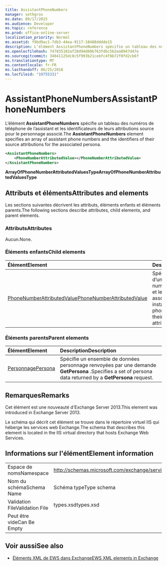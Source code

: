 ```yaml
---
title: AssistantPhoneNumbers
manager: sethgros
ms.date: 09/17/2015
ms.audience: Developer
ms.topic: reference
ms.prod: office-online-server
localization_priority: Normal
ms.assetid: f9bd9ac1-7db3-44ea-9117-18488dddde15
description: L’élément AssistantPhoneNumbers spécifie un tableau des numéros de téléphone de l’assistant et les identificateurs de leurs attributions source pour le personnage associé.
ms.openlocfilehash: 747835102af28d94d60b763fdbc5b2ea0947d47e
ms.sourcegitcommit: 34041125dc8c5f993b21cebfc4f8b72f0fd2cb6f
ms.translationtype: MT
ms.contentlocale: fr-FR
ms.lasthandoff: 06/25/2018
ms.locfileid: "19755331"
---
```

# <a name="assistantphonenumbers"></a><span data-ttu-id="0560a-103">AssistantPhoneNumbers</span><span class="sxs-lookup"><span data-stu-id="0560a-103">AssistantPhoneNumbers</span></span>

<span data-ttu-id="0560a-104">L’élément **AssistantPhoneNumbers** spécifie un tableau des numéros de téléphone de l’assistant et les identificateurs de leurs attributions source pour le personnage associé.</span><span class="sxs-lookup"><span data-stu-id="0560a-104">The **AssistantPhoneNumbers** element specifies an array of assistant phone numbers and the identifiers of their source attributions for the associated persona.</span></span> 
  
```XML
<AssistantPhoneNumbers>
    <PhoneNumberAttributedValue></PhoneNumberAttributedValue>
</AssistantPhoneNumbers>
```

 <span data-ttu-id="0560a-105">**ArrayOfPhoneNumberAttributedValuesType**</span><span class="sxs-lookup"><span data-stu-id="0560a-105">**ArrayOfPhoneNumberAttributedValuesType**</span></span>
## <a name="attributes-and-elements"></a><span data-ttu-id="0560a-106">Attributs et éléments</span><span class="sxs-lookup"><span data-stu-id="0560a-106">Attributes and elements</span></span>

<span data-ttu-id="0560a-107">Les sections suivantes décrivent les attributs, éléments enfants et éléments parents.</span><span class="sxs-lookup"><span data-stu-id="0560a-107">The following sections describe attributes, child elements, and parent elements.</span></span>
  
### <a name="attributes"></a><span data-ttu-id="0560a-108">Attributs</span><span class="sxs-lookup"><span data-stu-id="0560a-108">Attributes</span></span>

<span data-ttu-id="0560a-109">Aucun.</span><span class="sxs-lookup"><span data-stu-id="0560a-109">None.</span></span>
  
### <a name="child-elements"></a><span data-ttu-id="0560a-110">Éléments enfants</span><span class="sxs-lookup"><span data-stu-id="0560a-110">Child elements</span></span>

|<span data-ttu-id="0560a-111">**Élément**</span><span class="sxs-lookup"><span data-stu-id="0560a-111">**Element**</span></span>|<span data-ttu-id="0560a-112">**Description**</span><span class="sxs-lookup"><span data-stu-id="0560a-112">**Description**</span></span>|
|:-----|:-----|
|[<span data-ttu-id="0560a-113">PhoneNumberAttributedValue</span><span class="sxs-lookup"><span data-stu-id="0560a-113">PhoneNumberAttributedValue</span></span>](phonenumberattributedvalue.md) <br/> |<span data-ttu-id="0560a-114">Spécifie une instance d’un tableau de numéros de téléphone et leurs attributions associées.</span><span class="sxs-lookup"><span data-stu-id="0560a-114">Specifies an instance of an array of phone numbers and their associated attributions.</span></span>  <br/> |
   
### <a name="parent-elements"></a><span data-ttu-id="0560a-115">Éléments parents</span><span class="sxs-lookup"><span data-stu-id="0560a-115">Parent elements</span></span>

|<span data-ttu-id="0560a-116">**Élément**</span><span class="sxs-lookup"><span data-stu-id="0560a-116">**Element**</span></span>|<span data-ttu-id="0560a-117">**Description**</span><span class="sxs-lookup"><span data-stu-id="0560a-117">**Description**</span></span>|
|:-----|:-----|
|[<span data-ttu-id="0560a-118">Personnage</span><span class="sxs-lookup"><span data-stu-id="0560a-118">Persona</span></span>](persona.md) <br/> |<span data-ttu-id="0560a-119">Spécifie un ensemble de données personnage renvoyées par une demande **GetPersona** .</span><span class="sxs-lookup"><span data-stu-id="0560a-119">Specifies a set of persona data returned by a **GetPersona** request.</span></span>  <br/> |
   
## <a name="remarks"></a><span data-ttu-id="0560a-120">Remarques</span><span class="sxs-lookup"><span data-stu-id="0560a-120">Remarks</span></span>

<span data-ttu-id="0560a-121">Cet élément est une nouveauté d'Exchange Server 2013.</span><span class="sxs-lookup"><span data-stu-id="0560a-121">This element was introduced in Exchange Server 2013.</span></span>
  
<span data-ttu-id="0560a-122">Le schéma qui décrit cet élément se trouve dans le répertoire virtuel IIS qui héberge les services web Exchange.</span><span class="sxs-lookup"><span data-stu-id="0560a-122">The schema that describes this element is located in the IIS virtual directory that hosts Exchange Web Services.</span></span>
  
## <a name="element-information"></a><span data-ttu-id="0560a-123">Informations sur l'élément</span><span class="sxs-lookup"><span data-stu-id="0560a-123">Element information</span></span>

|||
|:-----|:-----|
|<span data-ttu-id="0560a-124">Espace de noms</span><span class="sxs-lookup"><span data-stu-id="0560a-124">Namespace</span></span>  <br/> |http://schemas.microsoft.com/exchange/services/2006/types  <br/> |
|<span data-ttu-id="0560a-125">Nom du schéma</span><span class="sxs-lookup"><span data-stu-id="0560a-125">Schema Name</span></span>  <br/> |<span data-ttu-id="0560a-126">Schéma type</span><span class="sxs-lookup"><span data-stu-id="0560a-126">Type schema</span></span>  <br/> |
|<span data-ttu-id="0560a-127">Validation File</span><span class="sxs-lookup"><span data-stu-id="0560a-127">Validation File</span></span>  <br/> |<span data-ttu-id="0560a-128">types.xsd</span><span class="sxs-lookup"><span data-stu-id="0560a-128">types.xsd</span></span>  <br/> |
|<span data-ttu-id="0560a-129">Peut être vide</span><span class="sxs-lookup"><span data-stu-id="0560a-129">Can Be Empty</span></span>  <br/> ||
   
## <a name="see-also"></a><span data-ttu-id="0560a-130">Voir aussi</span><span class="sxs-lookup"><span data-stu-id="0560a-130">See also</span></span>

- [<span data-ttu-id="0560a-131">Éléments XML de EWS dans Exchange</span><span class="sxs-lookup"><span data-stu-id="0560a-131">EWS XML elements in Exchange</span></span>](ews-xml-elements-in-exchange.md)

